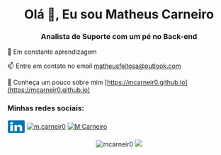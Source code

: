 <h1 align="center">Olá 👋, Eu sou Matheus Carneiro</h1>
<h3 align="center">Analista de Suporte com um pé no Back-end</h3>

🌱 Em constante aprendizagem

📫 Entre em contato no email [matheusfeitosa@outlook.com](mailto:matheusfeitosa@outlook.com)

📄 Conheça um pouco sobre mim [https://mcarneir0.github.io](https://mcarneir0.github.io)

<h3 align="left">Minhas redes sociais:</h3>
<p align="left">
    <a href="https://linkedin.com/in/m-carneir0" target="_blank"><img align="center" src="https://raw.githubusercontent.com/devicons/devicon/master/icons/linkedin/linkedin-original.svg" alt="m-carneir0" height="30" width="40"/></a>
    <a href="https://instagram.com/m.carneir0" target="_blank"><img align="center" src="https://raw.githubusercontent.com/rahuldkjain/github-profile-readme-generator/master/src/images/icons/Social/instagram.svg" alt="m.carneir0" height="30" width="40"/></a>
    <a href="https://t.me/mCarneiro" target="_blank"><img align="center" src="https://upload.wikimedia.org/wikipedia/commons/8/82/Telegram_logo.svg" alt="M Carneiro" height="30" width="40"/></a>
</p>

<p align="center"><img height=180 src="https://github-readme-stats.vercel.app/api?username=mcarneir0&show_icons=true&theme=highcontrast&locale=pt-BR" alt="mcarneir0"/>
<img height=180 src="https://github-readme-stats.vercel.app/api/top-langs/?username=mcarneir0&size_weight=0.5&count_weight=0.5&hide=html,css&layout=compact&theme=highcontrast&locale=pt-BR"/></p>
